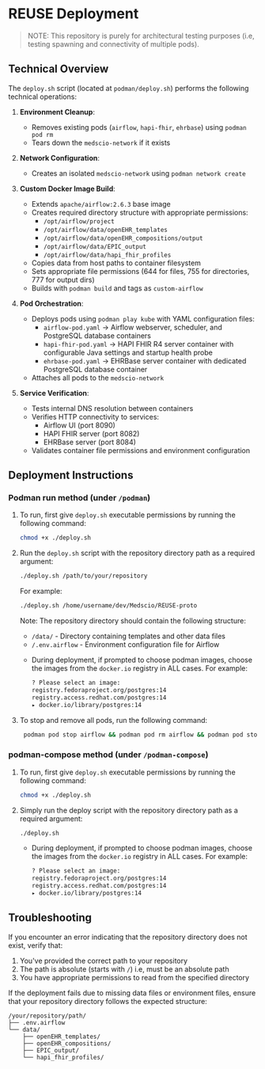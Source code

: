 # REUSE Deployment
> NOTE: This repository is purely for architectural testing purposes (i.e, testing spawning and connectivity of multiple pods).

## Technical Overview
The `deploy.sh` script (located at `podman/deploy.sh`) performs the following technical operations:

1. **Environment Cleanup**:
   - Removes existing pods (`airflow`, `hapi-fhir`, `ehrbase`) using `podman pod rm`
   - Tears down the `medscio-network` if it exists

2. **Network Configuration**:
   - Creates an isolated `medscio-network` using `podman network create`

3. **Custom Docker Image Build**:
   - Extends `apache/airflow:2.6.3` base image
   - Creates required directory structure with appropriate permissions:
     - `/opt/airflow/project`
     - `/opt/airflow/data/openEHR_templates`
     - `/opt/airflow/data/openEHR_compositions/output`
     - `/opt/airflow/data/EPIC_output`
     - `/opt/airflow/data/hapi_fhir_profiles`
   - Copies data from host paths to container filesystem
   - Sets appropriate file permissions (644 for files, 755 for directories, 777 for output dirs)
   - Builds with `podman build` and tags as `custom-airflow`

4. **Pod Orchestration**:
   - Deploys pods using `podman play kube` with YAML configuration files:
     - `airflow-pod.yaml` → Airflow webserver, scheduler, and PostgreSQL database containers
     - `hapi-fhir-pod.yaml` → HAPI FHIR R4 server container with configurable Java settings and startup health probe
     - `ehrbase-pod.yaml` → EHRBase server container with dedicated PostgreSQL database container
   - Attaches all pods to the `medscio-network`

5. **Service Verification**:
   - Tests internal DNS resolution between containers
   - Verifies HTTP connectivity to services:
     - Airflow UI (port 8090)
     - HAPI FHIR server (port 8082)
     - EHRBase server (port 8084)
   - Validates container file permissions and environment configuration

## Deployment Instructions 

### Podman run method (under `/podman`)

1. To run, first give `deploy.sh` executable permissions by running the following command:

   ```bash
   chmod +x ./deploy.sh
   ```

2. Run the `deploy.sh` script with the repository directory path as a required argument:

   ```bash
   ./deploy.sh /path/to/your/repository
   ```

   For example:
   ```bash
   ./deploy.sh /home/username/dev/Medscio/REUSE-proto
   ```

   Note: The repository directory should contain the following structure:
   - `/data/` - Directory containing templates and other data files
   - `/.env.airflow` - Environment configuration file for Airflow

   * During deployment, if prompted to choose podman images, choose the images from the `docker.io` registry in ALL cases. For example:
   
        ```bash
        ? Please select an image: 
        registry.fedoraproject.org/postgres:14
        registry.access.redhat.com/postgres:14
        ▸ docker.io/library/postgres:14
        ```
        
3. To stop and remove all pods, run the following command:
   
   ```bash
    podman pod stop airflow && podman pod rm airflow && podman pod stop ehrbase && podman pod rm ehrbase && podman pod stop hapi-fhir && podman pod rm hapi-fhir
   ```

### podman-compose method (under `/podman-compose`)
1. To run, first give `deploy.sh` executable permissions by running the following command:

   ```bash
   chmod +x ./deploy.sh
   ```

2. Simply run the deploy script with the repository directory path as a required argument:

   ```bash
   ./deploy.sh 
   ```
   * During deployment, if prompted to choose podman images, choose the images from the `docker.io` registry in ALL cases. For example:
   
        ```bash
        ? Please select an image: 
        registry.fedoraproject.org/postgres:14
        registry.access.redhat.com/postgres:14
        ▸ docker.io/library/postgres:14
        ```

## Troubleshooting

If you encounter an error indicating that the repository directory does not exist, verify that:
1. You've provided the correct path to your repository
2. The path is absolute (starts with `/`) i.e, must be an absolute path
3. You have appropriate permissions to read from the specified directory

If the deployment fails due to missing data files or environment files, ensure that your repository directory follows the expected structure:
```
/your/repository/path/
├── .env.airflow
└── data/
    ├── openEHR_templates/
    ├── openEHR_compositions/
    ├── EPIC_output/
    └── hapi_fhir_profiles/
```
